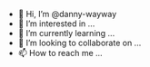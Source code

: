 - 👋 Hi, I’m @danny-wayway
- 👀 I’m interested in ...
- 🌱 I’m currently learning ...
- 💞️ I’m looking to collaborate on ...
- 📫 How to reach me ...

<!---
danny-wayway/danny-wayway is a ✨ special ✨ repository because its `README.md` (this file) appears on your GitHub profile.
You can click the Preview link to take a look at your changes.
--->
